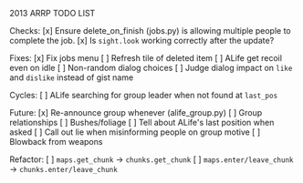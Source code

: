 2013 ARRP TODO LIST

Checks:
	[x] Ensure delete_on_finish (jobs.py) is allowing multiple people to complete the job.
	[x] Is `sight.look` working correctly after the update?

Fixes:
	[x] Fix jobs menu
	[ ] Refresh tile of deleted item
	[ ] ALife get recoil even on idle
	[ ] Non-random dialog choices
	[ ] Judge dialog impact on `like` and `dislike` instead of gist name

Cycles:
	[ ] ALife searching for group leader when not found at `last_pos`

Future:
	[x] Re-announce group whenever (alife_group.py)
	[ ] Group relationships
	[ ] Bushes/foliage
	[ ] Tell about ALife's last position when asked
	[ ] Call out lie when misinforming people on group motive
	[ ] Blowback from weapons

Refactor:
	[ ] `maps.get_chunk` -> `chunks.get_chunk`
	[ ] `maps.enter/leave_chunk` -> `chunks.enter/leave_chunk`
